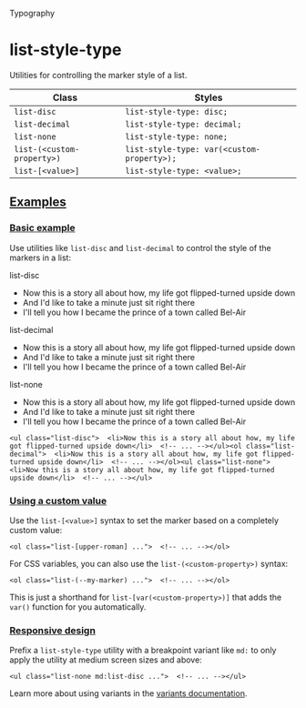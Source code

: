 Typography

# list-style-type

Utilities for controlling the marker style of a list.

| Class                      | Styles                                     |
| -------------------------- | ------------------------------------------ |
| `list-disc`                | `list-style-type: disc;`                   |
| `list-decimal`             | `list-style-type: decimal;`                |
| `list-none`                | `list-style-type: none;`                   |
| `list-(<custom-property>)` | `list-style-type: var(<custom-property>);` |
| `list-[<value>]`           | `list-style-type: <value>;`                |

## [Examples](#examples)

### [Basic example](#basic-example)

Use utilities like `list-disc` and `list-decimal` to control the style of the markers in a list:

list-disc

- Now this is a story all about how, my life got flipped-turned upside down
- And I'd like to take a minute just sit right there
- I'll tell you how I became the prince of a town called Bel-Air

list-decimal

- Now this is a story all about how, my life got flipped-turned upside down
- And I'd like to take a minute just sit right there
- I'll tell you how I became the prince of a town called Bel-Air

list-none

- Now this is a story all about how, my life got flipped-turned upside down
- And I'd like to take a minute just sit right there
- I'll tell you how I became the prince of a town called Bel-Air

```
<ul class="list-disc">  <li>Now this is a story all about how, my life got flipped-turned upside down</li>  <!-- ... --></ul><ol class="list-decimal">  <li>Now this is a story all about how, my life got flipped-turned upside down</li>  <!-- ... --></ol><ul class="list-none">  <li>Now this is a story all about how, my life got flipped-turned upside down</li>  <!-- ... --></ul>
```

### [Using a custom value](#using-a-custom-value)

Use the `list-[<value>]` syntax to set the marker based on a completely custom value:

```
<ol class="list-[upper-roman] ...">  <!-- ... --></ol>
```

For CSS variables, you can also use the `list-(<custom-property>)` syntax:

```
<ol class="list-(--my-marker) ...">  <!-- ... --></ol>
```

This is just a shorthand for `list-[var(<custom-property>)]` that adds the `var()` function for you automatically.

### [Responsive design](#responsive-design)

Prefix a `list-style-type` utility with a breakpoint variant like `md:` to only apply the utility at medium screen sizes and above:

```
<ul class="list-none md:list-disc ...">  <!-- ... --></ul>
```

Learn more about using variants in the [variants documentation](/docs/hover-focus-and-other-states).
